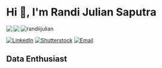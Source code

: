 # Hi 👋, I'm Randi Julian Saputra

<p>
  <img align="left" src="https://github-readme-stats.vercel.app/api?username=randiijulian&show_icons=true&theme=synthwave">
  <img align="left" src="https://github-readme-stats.vercel.app/api/top-langs/?username=randiijulian&show_icons=true&layout=compact&theme=synthwave&hide=html,css">
</p>

<!-- visitor -->

<p>
  <p align="left"> <img src="https://komarev.com/ghpvc/?username=randiijulian&label=Profile%20views&color=0e75b6&style=flat" alt="randiijulian" /> </p>
  <p align="left">
  <a href="https://www.linkedin.com/in/randijulian"><img src="https://img.shields.io/badge/LinkedIn-Profile-blue?logo=linkedin" alt="LinkedIn"></a>
  <a href="https://www.shutterstock.com/g/randijulian"><img src="https://img.shields.io/badge/Shutterstock-Portfolio-orange?logo=shutterstock" alt="Shutterstock"></a>
  <a href="mailto:randijuliansaputra46@gmail.com"><img src="https://img.shields.io/badge/Email-Me-brightgreen?style=flat&logo=gmail" alt="Email"></a>
</p>

## **Data Enthusiast**
<!--📫 How to reach me: 
randijuliansaputra46@gmail.com

Here are some ideas to get you started:

- 🔭 I’m currently working on ...
- 🌱 I’m currently learning ...
- 👯 I’m looking to collaborate on ...
- 🤔 I’m looking for help with ...
- 💬 Ask me about ..
-->
